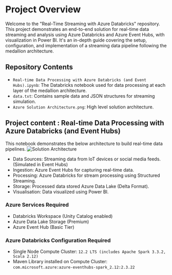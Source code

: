 # Project Overview
Welcome to the "Real-Time Streaming with Azure Databricks" repository. This project demonstrates an end-to-end solution for real-time data streaming and analysis using Azure Databricks and Azure Event Hubs, with visualization in Power BI. It's an in-depth guide covering the setup, configuration, and implementation of a streaming data pipeline following the medallion architecture.


## Repository Contents
- `Real-time Data Processing with Azure Databricks (and Event Hubs).ipynb`: The Databricks notebook used for data processing at each layer of the medallion architecture.
- `data.txt`: Contains sample data and JSON structures for streaming simulation.
- `Azure Solution Architecture.png`: High level solution architecture.

## Project content : Real-time Data Processing with Azure Databricks (and Event Hubs)

This notebook demonstrates the below architecture to build real-time data pipelines.
![Solution Architecture](https://raw.githubusercontent.com/malvik01/Real-Time-Streaming-with-Azure-Databricks/main/Azure%20Solution%20Architecture.png)


- Data Sources: Streaming data from IoT devices or social media feeds. (Simulated in Event Hubs)
- Ingestion: Azure Event Hubs for capturing real-time data.
- Processing: Azure Databricks for stream processing using Structured Streaming.
- Storage: Processed data stored Azure Data Lake (Delta Format).
- Visualisation: Data visualized using Power BI.


### Azure Services Required
- Databricks Workspace (Unity Catalog enabled)
- Azure Data Lake Storage (Premium)
- Azure Event Hub (Basic Tier)

### Azure Databricks Configuration Required
- Single Node Compute Cluster: `12.2 LTS (includes Apache Spark 3.3.2, Scala 2.12)`
- Maven Library installed on Compute Cluster: `com.microsoft.azure:azure-eventhubs-spark_2.12:2.3.22`

